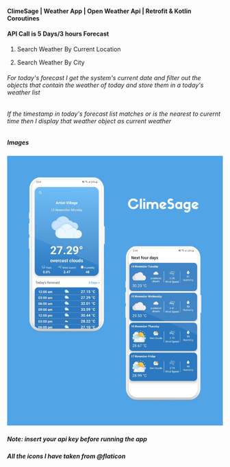 #### ClimeSage | Weather App | Open Weather Api | Retrofit & Kotlin Coroutines


#### API Call is 5 Days/3 hours Forecast


1. Search Weather By Current Location

2. Search Weather By City


###### For today's forecast I get the system's current date and filter out the objects that contain the weather of today and store them in a today's weather list 

###### If the timestamp in today's forecast list matches or is the nearest to curernt time then I display that weather object as current weather

##### Images


![](images/app_image.jpg)


##### Note: insert your api key before running the app


##### All the icons I have taken from @flaticon
